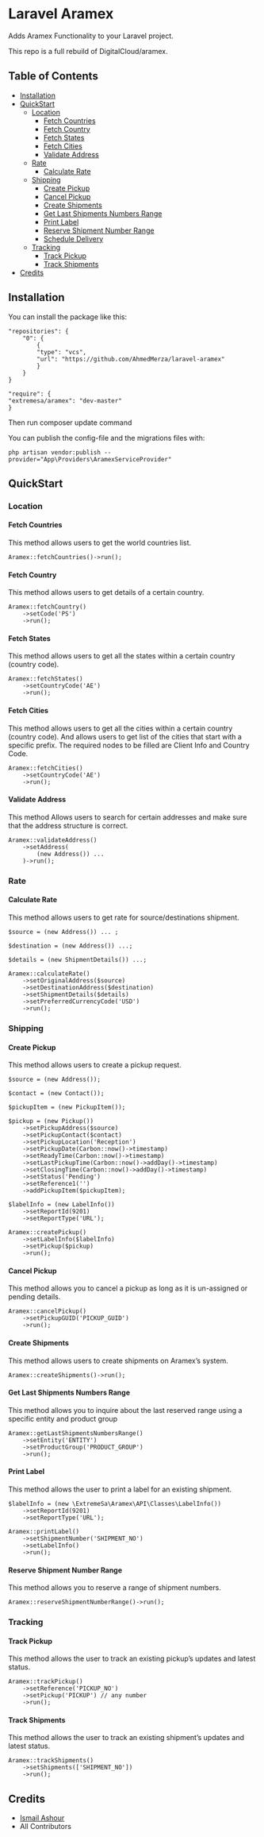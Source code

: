 # Laravel Aramex

Adds Aramex Functionality to your Laravel project.

This repo is a full rebuild of DigitalCloud/aramex.

## Table of Contents

-   [Installation](#installation)
-   [QuickStart](#quickstart)
    -   [Location](#location)
        -   [Fetch Countries](#fetch-countries)
        -   [Fetch Country](#fetch-country)
        -   [Fetch States](#fetch-states)
        -   [Fetch Cities](#fetch-cities)
        -   [Validate Address](#validate-address)
    -   [Rate](#rate)
        -   [Calculate Rate](#calculate-rate)
    -   [Shipping](#shipping)
        -   [Create Pickup](#create-pickup)
        -   [Cancel Pickup](#cancel-Pickup)
        -   [Create Shipments](#create-shipments)
        -   [Get Last Shipments Numbers Range](#get-last-shipments-numbers-range)
        -   [Print Label](#print-label)
        -   [Reserve Shipment Number Range](#reserve-shipment-number-range)
        -   [Schedule Delivery](#schedule-delivery)
    -   [Tracking](#tracking)
        -   [Track Pickup](#track-pickup)
        -   [Track Shipments](#track-shipments)
-   [Credits](#credits)

## Installation

You can install the package like this:

    "repositories": {
        "0": {
            {
            "type": "vcs",
            "url": "https://github.com/AhmedMerza/laravel-aramex"
            }
        }
    }
    
    "require": {
    "extremesa/aramex": "dev-master"
    }
Then run composer update command

You can publish the config-file and the migrations files with:

    php artisan vendor:publish --provider="App\Providers\AramexServiceProvider"

## QuickStart

### Location

#### Fetch Countries

This method allows users to get the world countries list.

    Aramex::fetchCountries()->run();

#### Fetch Country

This method allows users to get details of a certain country.

    Aramex::fetchCountry()
        ->setCode('PS')
        ->run();

#### Fetch States

This method allows users to get all the states within a certain country (country code).

    Aramex::fetchStates()
        ->setCountryCode('AE')
        ->run();

#### Fetch Cities

This method allows users to get all the cities within a certain country (country code). And allows users to get list of the cities that start with a specific prefix. The required nodes to be filled are Client Info and Country Code.

    Aramex::fetchCities()
        ->setCountryCode('AE')
        ->run();

#### Validate Address

This method Allows users to search for certain addresses and make sure that the address structure is correct.

    Aramex::validateAddress()
        ->setAddress(
            (new Address()) ...
        )->run();

### Rate

#### Calculate Rate

This method allows users to get rate for source/destinations shipment.

    $source = (new Address()) ... ;

    $destination = (new Address()) ...;

    $details = (new ShipmentDetails()) ...;

    Aramex::calculateRate()
        ->setOriginalAddress($source)
        ->setDestinationAddress($destination)
        ->setShipmentDetails($details)
        ->setPreferredCurrencyCode('USD')
        ->run();

### Shipping

#### Create Pickup

This method allows users to create a pickup request.

    $source = (new Address());

    $contact = (new Contact());

    $pickupItem = (new PickupItem());

    $pickup = (new Pickup())
        ->setPickupAddress($source)
        ->setPickupContact($contact)
        ->setPickupLocation('Reception')
        ->setPickupDate(Carbon::now()->timestamp)
        ->setReadyTime(Carbon::now()->timestamp)
        ->setLastPickupTime(Carbon::now()->addDay()->timestamp)
        ->setClosingTime(Carbon::now()->addDay()->timestamp)
        ->setStatus('Pending')
        ->setReference1('')
        ->addPickupItem($pickupItem);

    $labelInfo = (new LabelInfo())
        ->setReportId(9201)
        ->setReportType('URL');

    Aramex::createPickup()
        ->setLabelInfo($labelInfo)
        ->setPickup($pickup)
        ->run();

#### Cancel Pickup

This method allows you to cancel a pickup as long as it is un-assigned or pending details.

    Aramex::cancelPickup()
        ->setPickupGUID('PICKUP_GUID')
        ->run();

#### Create Shipments

This method allows users to create shipments on Aramex’s system.

    Aramex::createShipments()->run();

#### Get Last Shipments Numbers Range

This method allows you to inquire about the last reserved range using a specific entity and product group

    Aramex::getLastShipmentsNumbersRange()
        ->setEntity('ENTITY')
        ->setProductGroup('PRODUCT_GROUP')
        ->run();

#### Print Label

This method allows the user to print a label for an existing shipment.

    $labelInfo = (new \ExtremeSa\Aramex\API\Classes\LabelInfo())
        ->setReportId(9201)
        ->setReportType('URL');

    Aramex::printLabel()
        ->setShipmentNumber('SHIPMENT_NO')
        ->setLabelInfo()
        ->run();

#### Reserve Shipment Number Range

This method allows you to reserve a range of shipment numbers.

    Aramex::reserveShipmentNumberRange()->run();

### Tracking

#### Track Pickup

This method allows the user to track an existing pickup’s updates and latest status.

    Aramex::trackPickup()
        ->setReference('PICKUP_NO')
        ->setPickup('PICKUP') // any number
        ->run();

#### Track Shipments

This method allows the user to track an existing shipment’s updates and latest status.

    Aramex::trackShipments()
        ->setShipments(['SHIPMENT_NO'])
        ->run();

## Credits

-   [Ismail Ashour](https://github.com/drashoor/)
-   All Contributors
